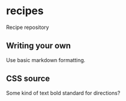 # recipes
Recipe repository


## Writing your own
Use basic markdown formatting.


## CSS source


Some kind of text bold standard for directions?